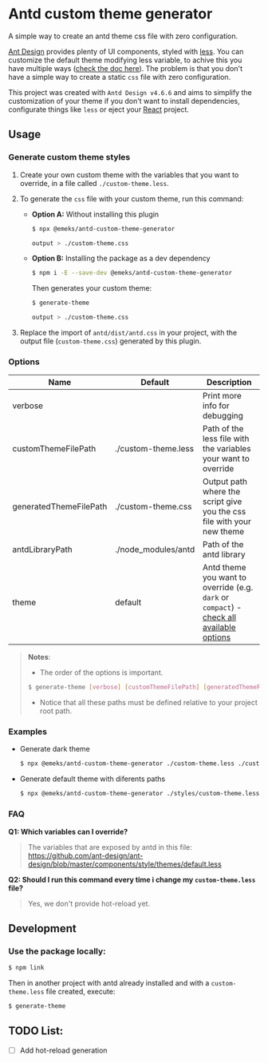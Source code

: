 # Antd custom theme generator

A simple way to create an antd theme css file with zero configuration.

[Ant Design](https://ant.design/) provides plenty of UI components, styled with [less](http://lesscss.org/). You can customize the default theme modifying less variable, to achive this you have multiple ways ([check the doc here](https://ant.design/docs/react/customize-theme)). The problem is that you don't have a simple way to create a static `css` file with zero configuration.

This project was created with `Antd Design v4.6.6` and aims to simplify the customization of your theme if you don't want to install dependencies, configurate things like `less` or eject your [React](reactjs.org) project.

## Usage

### Generate custom theme styles

1. Create your own custom theme with the variables that you want to override, in a file called `./custom-theme.less`.

2. To generate the `css` file with your custom theme, run this command:

   - **Option A:** Without installing this plugin

     ```sh
     $ npx @emeks/antd-custom-theme-generator

     output > ./custom-theme.css
     ```

   - **Option B:** Installing the package as a dev dependency

     ```sh
     $ npm i -E --save-dev @emeks/antd-custom-theme-generator
     ```

     Then generates your custom theme:

     ```sh
     $ generate-theme

     output > ./custom-theme.css
     ```

3. Replace the import of `antd/dist/antd.css` in your project, with the output file (`custom-theme.css`) generated by this plugin.

### Options

| Name                   | Default             | Description                                                                                                                                                              |
| ---------------------- | ------------------- | ------------------------------------------------------------------------------------------------------------------------------------------------------------------------ |
| verbose                |                     | Print more info for debugging                                                                                                                                            |
| customThemeFilePath    | ./custom-theme.less | Path of the less file with the variables your want to override                                                                                                           |
| generatedThemeFilePath | ./custom-theme.css  | Output path where the script give you the css file with your new theme                                                                                                   |
| antdLibraryPath        | ./node_modules/antd | Path of the antd library                                                                                                                                                 |
| theme                  | default             | Antd theme you want to override (e.g. `dark` or `compact`) - [check all available options](https://github.com/ant-design/ant-design/tree/master/components/style/themes) |

> **Notes**:
>
> - The order of the options is important.
>  ```sh
>  $ generate-theme [verbose] [customThemeFilePath] [generatedThemeFilePath] [antdLibraryPath] [theme]
>  ```
> - Notice that all these paths must be defined relative to your project root path.

### Examples

- Generate dark theme

  ```sh
  $ npx @emeks/antd-custom-theme-generator ./custom-theme.less ./custom-theme.css ./node_modules/antd dark
  ```

- Generate default theme with diferents paths
  ```sh
  $ npx @emeks/antd-custom-theme-generator ./styles/custom-theme.less ./styles/custom-theme.css
  ```

### FAQ

**Q1: Which variables can I override?**

> The variables that are exposed by antd in this file: https://github.com/ant-design/ant-design/blob/master/components/style/themes/default.less

**Q2: Should I run this command every time i change my `custom-theme.less` file?**

> Yes, we don't provide hot-reload yet.

## Development

### Use the package locally:

```sh
$ npm link
```

Then in another project with antd already installed and with a `custom-theme.less` file created, execute:

```sh
$ generate-theme
```

## TODO List:

- [ ] Add hot-reload generation
